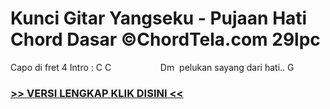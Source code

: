 
 # Kunci Gitar Yangseku - Pujaan Hati Chord Dasar ©ChordTela.com 29lpc


Capo di fret 4 Intro : C C                    Dm  pelukan sayang dari hati.. G

###  <a href="https://shortlighzx.web.app?sq=Kunci Gitar Yangseku - Pujaan Hati Chord Dasar ©ChordTela.com"> >> VERSI LENGKAP KLIK DISINI << </a>
